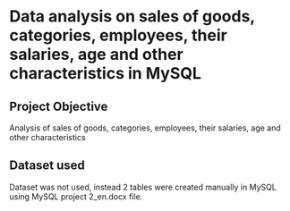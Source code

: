 # Data analysis on sales of goods, categories, employees, their salaries, age and other characteristics in MySQL
## Project Objective
Analysis of sales of goods, categories, employees, their salaries, age and other characteristics

## Dataset used
Dataset was not used, instead 2 tables were created manually in MySQL using MySQL project 2_en.docx file.
